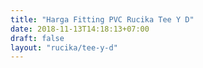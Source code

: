 ```yaml
---
title: "Harga Fitting PVC Rucika Tee Y D"
date: 2018-11-13T14:18:13+07:00
draft: false
layout: "rucika/tee-y-d"
---
```


